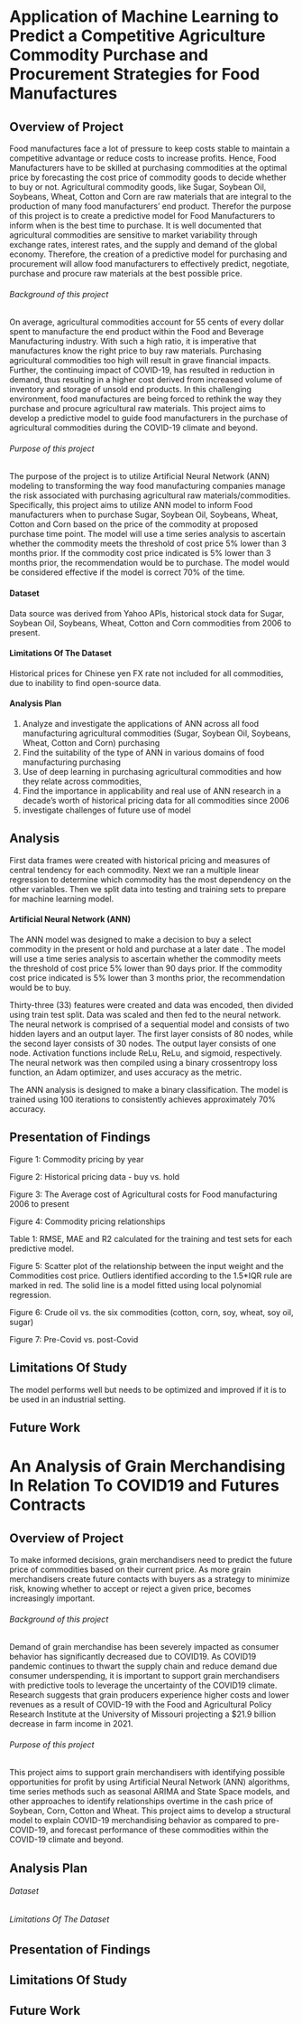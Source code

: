 # Application of Machine Learning to Predict a Competitive Agriculture Commodity Purchase and Procurement Strategies for Food Manufactures
## Overview of Project
Food manufactures face a lot of pressure to keep costs stable to maintain a competitive advantage or reduce costs to increase profits. Hence, Food Manufacturers have to be skilled at purchasing commodities at the optimal price by forecasting the cost price of commodity goods to decide whether to buy or not. Agricultural commodity goods, like Sugar, Soybean Oil, Soybeans, Wheat, Cotton and Corn are raw materials that are integral to the production of many food manufacturers’ end product. Therefor the purpose of this project is to create a predictive model for Food Manufacturers to inform when is the best time to purchase. It is well documented that agricultural commodities are sensitive to market variability through exchange rates, interest rates, and the supply and demand of the global economy. Therefore, the creation of a predictive model for purchasing and procurement will allow food manufacturers to effectively predict, negotiate, purchase and procure raw materials at the best possible price.
###### Background of this project
On average, agricultural commodities account for 55 cents of every dollar spent to manufacture the end product within the Food and Beverage Manufacturing industry. With such a high ratio, it is imperative that manufactures know the right price to buy raw materials. Purchasing agricultural commodities too high will result in grave financial impacts. 
Further, the continuing impact of COVID-19, has resulted in reduction in demand, thus resulting in a higher cost derived from increased volume of inventory and storage of unsold end products. In this challenging environment, food manufactures are being forced to rethink the way they purchase and procure agricultural  raw materials. 
This project aims to develop a predictive model to guide food manufacturers in the purchase of agricultural commodities during the COVID-19 climate and beyond.

###### Purpose of this project
The purpose of the project is to utilize Artificial Neural Network (ANN) modeling to transforming the way food manufacturing companies manage the risk associated with purchasing agricultural raw materials/commodities. 
Specifically, this project aims to utilize ANN model to inform Food manufacturers when to purchase Sugar, Soybean Oil, Soybeans, Wheat, Cotton and Corn based on the price of the commodity at proposed purchase time point. The model will use a time series analysis to ascertain whether the commodity meets the threshold of cost price 5% lower than 3 months prior. If the commodity cost price indicated is 5% lower than 3 months prior, the recommendation would be to purchase. The model would be considered effective if the model is correct 70% of the time.
#### Dataset
Data source was derived from Yahoo APIs, historical stock data for Sugar, Soybean Oil, Soybeans, Wheat, Cotton and Corn commodities from 2006 to present.
#### Limitations Of The Dataset
Historical prices for Chinese yen FX rate not included for all commodities, due to inability to find open-source data.
#### Analysis Plan
1. Analyze and investigate the applications of ANN across all food manufacturing agricultural commodities (Sugar, Soybean Oil, Soybeans, Wheat, Cotton and Corn) purchasing 
2. Find the suitability of the type of ANN in various domains of food manufacturing purchasing
3. Use of deep learning in purchasing agricultural commodities and how they relate across commodities, 
4. Find the importance in applicability and real use of ANN research in a decade’s worth of historical pricing data for all commodities since 2006 
5. investigate challenges of future use of model

## Analysis
First data frames were created with historical pricing and measures of central tendency for each commodity. Next we ran a  multiple linear regression to determine which commodity has the most dependency on the other variables. Then we split data into testing and training sets to prepare for machine learning model.

#### Artificial Neural Network (ANN)
The ANN model was designed to make a decision to buy a select commodity in the present or hold and purchase at a later date . The model will use a time series analysis to ascertain whether the commodity meets the threshold of cost price 5% lower than 90 days prior. If the commodity cost price indicated is 5% lower than 3 months prior, the recommendation would be to buy. 

Thirty-three (33) features were created and data was encoded, then divided using train test split. Data was scaled and then fed to the neural network. The neural network is comprised of a sequential model and consists of two hidden layers and an output layer. The first layer consists of 80 nodes, while the second layer consists of 30 nodes. The output layer consists of one node. Activation functions include ReLu, ReLu, and sigmoid, respectively. The neural network was then compiled using a binary crossentropy loss function, an Adam optimizer, and uses accuracy as the metric.

The ANN analysis is designed to make a binary classification. The model is trained using 100 iterations to consistently achieves approximately 70% accuracy. 
## Presentation of Findings
Figure 1: Commodity pricing by year

Figure 2: Historical pricing data - buy vs. hold

Figure 3: The Average cost of Agricultural costs for Food manufacturing 2006 to present

Figure 4: Commodity pricing relationships 

Table 1: RMSE, MAE and R2 calculated for the training and test sets for each predictive model.
 		 	 	 	 
Figure 5: Scatter plot of the relationship between the input weight and the Commodities cost price. Outliers identified according to the 1.5*IQR rule are marked in red. The solid line is a model fitted using local polynomial regression.

Figure 6: Crude oil vs. the six commodities (cotton, corn, soy, wheat, soy oil, sugar)

Figure 7: Pre-Covid vs. post-Covid

## Limitations Of Study
The model performs well but needs to be optimized and improved if it is to be used in an industrial setting.
## Future Work
# An Analysis of Grain Merchandising In Relation To COVID19 and Futures Contracts
## Overview of Project
To make informed decisions, grain merchandisers need to predict the future price of commodities based on their current price. As more grain merchandisers create future contacts with buyers as a strategy to minimize risk, knowing whether to accept or reject a given price, becomes increasingly important.
###### Background of this project 
Demand of grain merchandise has been severely impacted as consumer behavior has significantly decreased due to COVID19. As COVID19 pandemic continues to thwart the supply chain and reduce demand due consumer underspending, it is important to support grain merchandisers with predictive tools to leverage the uncertainty of the COVID19 climate. 
Research suggests that grain producers experience higher costs and lower revenues as a result of COVID-19 with the Food and Agricultural Policy Research Institute at the University of Missouri projecting a $21.9 billion decrease in farm income in 2021.
###### Purpose of this project
This project aims to support grain merchandisers with identifying possible opportunities for profit by using Artificial Neural Network (ANN) algorithms, time series methods such as seasonal ARIMA and State Space models, and other approaches to identify relationships overtime in the cash price of Soybean, Corn, Cotton and Wheat. 
This project aims to develop a structural model to explain COVID-19 merchandising behavior as compared to pre-COVID-19, and forecast performance of these commodities within the COVID-19 climate and beyond.
## Analysis Plan
###### Dataset
###### Limitations Of The Dataset
## Presentation of Findings
## Limitations Of Study
## Future Work

